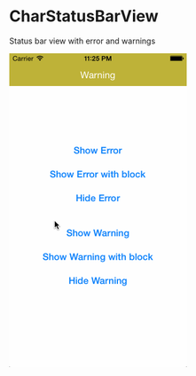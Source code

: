 CharStatusBarView
=================

Status bar view with error and warnings

![CharStatusBarView gif](https://github.com/Charimon/CharStatusBarView/blob/master/CharStatusBarView.gif?raw=true "CharStatusBarView")
